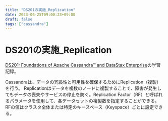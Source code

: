 ```yaml
---
title: "DS201の実施_Replication"
date: 2023-06-25T09:00:23+09:00
draft: false
tags: ["cassandra"] 
---
```

<!--more-->
# DS201の実施_Replication
[DS201: Foundations of Apache Cassandra™ and DataStax Enterprise](https://www.datastax.com/jp/resources/datasheet/ds201-datastax-enterprise-foundations-apache-cassandratm)の学習記録。

Cassandraは、データの冗長性と可用性を確保するためにReplication（複製）を行う。
Replicationはデータを複数のノードに複製することで、障害が発生してもデータの喪失やサービスの停止を防ぐ。Replication Factor（RF）と呼ばれるパラメータを使用して、各データセットの複製数を指定することができる。RFの値はクラスタ全体または特定のキースペース（Keyspace）ごとに設定できる。

